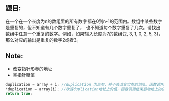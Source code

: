 ## 题目:
在一个在一个长度为n的数组里的所有数字都在0到n-1的范围内。数组中某些数字是重复的，但不知道有几个数字重复了，
也不知道每个数字重复了几次。请找出数组中任意一个重复的数字。例如，如果输入长度为7的数组{2, 3, 1, 0, 2, 5, 3}，
那么对应的输出是重复的数字2或者3。

## Note:
- 改变指针形参的地址
- 空指针赋值
```c++
duplication = array + i; //duplication 为形参，并不会改变实参的地址。函数调用结束后，地址并没有改变。
*duplication = array[i]; //改变duplication地址上的值，函数调用结束后地址上的值会改变。但若是duplication为空指针，该语句会引起segment fault
return true;
```

